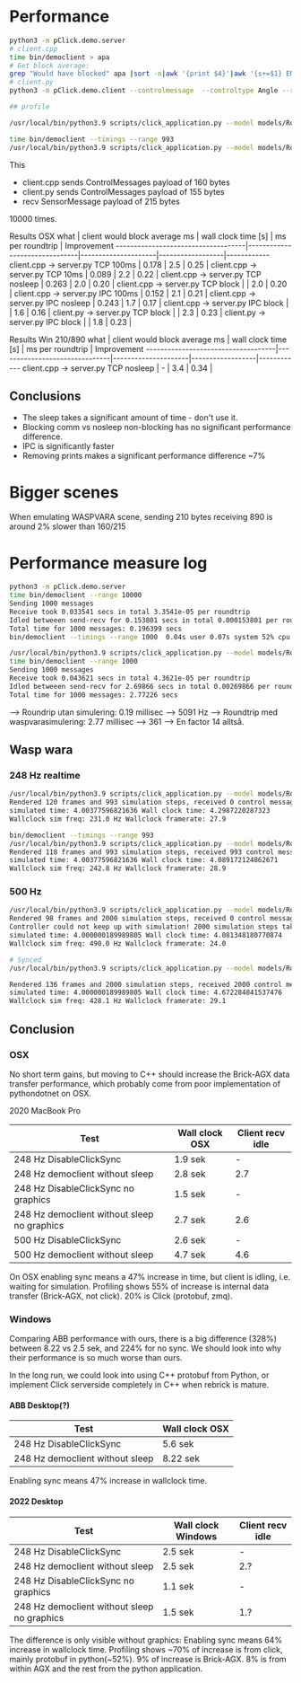 
# Performance

```bash
python3 -m pClick.demo.server
# client.cpp
time bin/democlient > apa
# Get block average:
grep "Would have blocked" apa |sort -n|awk '{print $4}'|awk '{s+=$1} END {print s/10000.0}'
# client.py
python3 -m pClick.demo.client --controlmessage  --controltype Angle --range   0.56s user 0.40s system 42% cpu 2.237 total

## profile

/usr/local/bin/python3.9 scripts/click_application.py --model models/RobotLabScenes.yml:MYuMiInLab --decorate --trace-sizes  --timeStep 0.004032 --framerate 30 --stopAfter 4  --realTime 0 --disableClickSync --profile --profileFile waspwara-nosync.profile

time bin/democlient --timings --range 993
/usr/local/bin/python3.9 scripts/click_application.py --model models/RobotLabScenes.yml:MYuMiInLab --decorate --trace-sizes  --timeStep 0.004032 --framerate 30 --stopAfter 4  --realTime 0 --profile --profileFile waspwara-sync.profile
```

This

- client.cpp sends ControlMessages payload of 160 bytes
- client.py sends ControlMessages payload of 155 bytes
- recv SensorMessage payload of 215 bytes

10000 times.

Results OSX
what                                | client would block average ms | wall clock time [s] | ms per roundtrip | Improvement
------------------------------------|-------------------------------|---------------------|------------------|------------
client.cpp -> server.py TCP 100ms   | 0.178                         | 2.5                 | 0.25             |
client.cpp -> server.py TCP 10ms    | 0.089                         | 2.2                 | 0.22             |
client.cpp -> server.py TCP nosleep | 0.263                         | 2.0                 | 0.20             |
client.cpp -> server.py TCP block   |                               | 2.0                 | 0.20             |
client.cpp -> server.py IPC 100ms   | 0.152                         | 2.1                 | 0.21             |
client.cpp -> server.py IPC nosleep | 0.243                         | 1.7                 | 0.17             |
client.cpp -> server.py IPC block   |                               | 1.6                 | 0.16             |
client.py -> server.py  TCP block   |                               | 2.3                 | 0.23             |
client.py -> server.py  IPC block   |                               | 1.8                 | 0.23             |

Results Win 210/890
what                                | client would block average ms | wall clock time [s] | ms per roundtrip | Improvement
------------------------------------|-------------------------------|---------------------|------------------|------------
client.cpp -> server.py TCP nosleep | -                             | 3.4                 | 0.34             |


## Conclusions

- The sleep takes a significant amount of time - don't use it.
- Blocking comm vs nosleep non-blocking has no significant performance difference.
- IPC is significantly faster
- Removing prints makes a significant performance difference ~7%

# Bigger scenes

When emulating WASPVARA scene, sending 210 bytes receiving 890 is around 2% slower than 160/215

# Performance measure log

```bash
python3 -m pClick.demo.server
time bin/democlient --range 10000
Sending 1000 messages
Receive took 0.033541 secs in total 3.3541e-05 per roundtrip
Idled betweeen send-recv for 0.153801 secs in total 0.000153801 per roundtrip
Total time for 1000 messages: 0.196399 secs
bin/democlient --timings --range 1000  0.04s user 0.07s system 52% cpu 0.205 total

/usr/local/bin/python3.9 scripts/click_application.py --model models/RobotLabScenes.yml:MYuMiInLab --decorate --framerate 30 --trace-sizes --realTime 0
time bin/democlient --range 1000
Sending 1000 messages
Receive took 0.043621 secs in total 4.3621e-05 per roundtrip
Idled betweeen send-recv for 2.69866 secs in total 0.00269866 per roundtrip
Total time for 1000 messages: 2.77226 secs
```

--> Roundrip utan simulering: 0.19 millisec --> 5091 Hz
--> Roundtrip med waspvarasimulering: 2.77 millisec --> 361
--> En factor 14 alltså.

## Wasp wara

### 248 Hz realtime

```bash
/usr/local/bin/python3.9 scripts/click_application.py --model models/RobotLabScenes.yml:MYuMiInLab --decorate --trace-sizes  --timeStep 0.004032 --framerate 30 --stopAfter 4  --realTime 0 --disableClickSync
Rendered 120 frames and 993 simulation steps, received 0 control messages
simulated time: 4.00377596821636 Wall clock time: 4.2987220287323
Wallclock sim freq: 231.0 Hz Wallclock framerate: 27.9

bin/democlient --timings --range 993
/usr/local/bin/python3.9 scripts/click_application.py --model models/RobotLabScenes.yml:MYuMiInLab --decorate --trace-sizes  --timeStep 0.004032 --framerate 30 --stopAfter 4 --realTime 0
Rendered 118 frames and 993 simulation steps, received 993 control messages
simulated time: 4.00377596821636 Wall clock time: 4.089172124862671
Wallclock sim freq: 242.8 Hz Wallclock framerate: 28.9


```

### 500 Hz

```bash
/usr/local/bin/python3.9 scripts/click_application.py --model models/RobotLabScenes.yml:MYuMiInLab --decorate --trace-sizes  --timeStep 0.002 --framerate 30 --stopAfter 4 --realTime 0 --disableClickSync
Rendered 98 frames and 2000 simulation steps, received 0 control messages
Controller could not keep up with simulation! 2000 simulation steps taken without control message
simulated time: 4.000000189989805 Wall clock time: 4.081348180770874
Wallclock sim freq: 490.0 Hz Wallclock framerate: 24.0

# Synced
/usr/local/bin/python3.9 scripts/click_application.py --model models/RobotLabScenes.yml:MYuMiInLab --decorate --trace-sizes  --timeStep 0.002 --framerate 30 --stopAfter 4 --realTime 0

Rendered 136 frames and 2000 simulation steps, received 2000 control messages
simulated time: 4.000000189989805 Wall clock time: 4.672284841537476
Wallclock sim freq: 428.1 Hz Wallclock framerate: 29.1
```

## Conclusion

### OSX

No short term gains, but moving to C++ should increase the Brick-AGX data transfer performance, which probably come from poor implementation of pythondotnet on OSX.

2020 MacBook Pro

Test                                        | Wall clock OSX | Client recv idle
--------------------------------------------|----------------|-----------------
248 Hz DisableClickSync                     | 1.9 sek        | -
248 Hz democlient without sleep             | 2.8 sek        | 2.7
248 Hz DisableClickSync no graphics         | 1.5 sek        | -
248 Hz democlient without sleep no graphics | 2.7 sek        | 2.6
500 Hz DisableClickSync                     | 2.6 sek        | -
500 Hz democlient without sleep             | 4.7 sek        | 4.6

On OSX enabling sync means a 47% increase in time, but client is idling, i.e. waiting for simulation.
Profiling shows 55% of increase is internal data transfer (Brick-AGX, not click). 20% is Click (protobuf, zmq).

### Windows

Comparing ABB performance with ours, there is a big difference (328%) between 8.22 vs 2.5 sek, and 224% for no sync.
We should look into why their performance is so much worse than ours.

In the long run, we could look into using C++ protobuf from Python, or implement Click serverside completely in C++ when rebrick is mature.

#### ABB Desktop(?)

Test                            | Wall clock OSX
--------------------------------|---------------
248 Hz DisableClickSync         | 5.6 sek
248 Hz democlient without sleep | 8.22 sek

Enabling sync means 47% increase in wallclock time.

#### 2022 Desktop

Test                                        | Wall clock Windows | Client recv idle
--------------------------------------------|--------------------|-----------------
248 Hz DisableClickSync                     | 2.5 sek            | -
248 Hz democlient without sleep             | 2.5 sek            | 2.?
248 Hz DisableClickSync no graphics         | 1.1 sek            | -
248 Hz democlient without sleep no graphics | 1.5 sek            | 1.?

The difference is only visible without graphics:
Enabling sync means 64% increase in wallclock time.
Profiling shows ~70% of increase is from click, mainly protobuf in python(~52%). 9% of increase is Brick-AGX.
8% is from within AGX and the rest from the python application.
